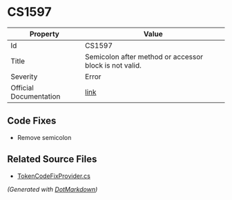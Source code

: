 # CS1597

| Property               | Value                                                             |
| ---------------------- | ----------------------------------------------------------------- |
| Id                     | CS1597                                                            |
| Title                  | Semicolon after method or accessor block is not valid\.           |
| Severity               | Error                                                             |
| Official Documentation | [link](http://docs.microsoft.com/en-us/dotnet/csharp/misc/cs1597) |

## Code Fixes

* Remove semicolon

## Related Source Files

* [TokenCodeFixProvider.cs](../../src/CodeFixes/CSharp/CodeFixes/TokenCodeFixProvider.cs)

*\(Generated with [DotMarkdown](http://github.com/JosefPihrt/DotMarkdown)\)*
